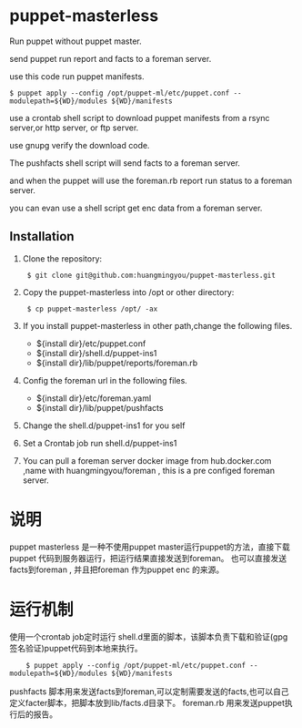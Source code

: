 puppet-masterless
=================

Run puppet without puppet master. 

send puppet run report and facts to a foreman server.

use  this code run puppet manifests.

	$ puppet apply --config /opt/puppet-ml/etc/puppet.conf --modulepath=${WD}/modules ${WD}/manifests

use a crontab shell script to download puppet manifests from a rsync server,or http server, or ftp server.

use gnupg verify the download code.

The pushfacts shell script will send facts to a foreman server.

and when the puppet will use the foreman.rb report run status to a foreman server.

you can evan use a shell script get enc data from a foreman server. 






Installation
------------

1. Clone the repository:

        $ git clone git@github.com:huangmingyou/puppet-masterless.git


2. Copy the puppet-masterless into /opt or other directory:


        $ cp puppet-masterless /opt/ -ax

3. If you install puppet-masterless in other path,change the following files.
	
	* ${install dir}/etc/puppet.conf  
	* ${install dir}/shell.d/puppet-ins1
	* ${install dir}/lib/puppet/reports/foreman.rb
	

4. Config the foreman url in the following files.

	* ${install dir}/etc/foreman.yaml
	* ${install dir}/lib/puppet/pushfacts

5. Change the shell.d/puppet-ins1 for you self
6. Set a Crontab job run shell.d/puppet-ins1
7. You can pull a foreman server docker image from hub.docker.com ,name with huangmingyou/foreman , this is a pre configed foreman server.


说明
====

puppet masterless 是一种不使用puppet master运行puppet的方法，直接下载puppet 代码到服务器运行，把运行结果直接发送到foreman。
也可以直接发送facts到foreman , 并且把foreman 作为puppet enc 的来源。

运行机制
========

使用一个crontab job定时运行 shell.d里面的脚本，该脚本负责下载和验证(gpg 签名验证)puppet代码到本地来执行。

        $ puppet apply --config /opt/puppet-ml/etc/puppet.conf --modulepath=${WD}/modules ${WD}/manifests

pushfacts 脚本用来发送facts到foreman,可以定制需要发送的facts,也可以自己定义facter脚本，把脚本放到lib/facts.d目录下。
foreman.rb 用来发送puppet执行后的报告。
